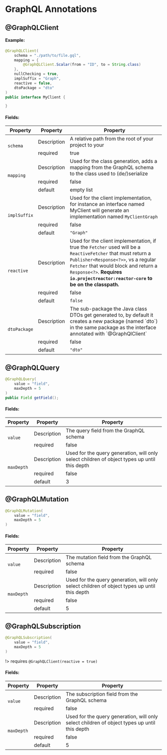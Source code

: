# GraphQL Annotations
## @GraphQLClient
#### Example:
```java
@GraphQLClient(
    schema = "./path/to/file.gql",
    mapping = {
        @GraphQLClient.Scalar(from = "ID", to = String.class)
    },
    nullChecking = true,
    implSuffix = "Graph",
    reactive = false,
    dtoPackage = "dto"
)
public interface MyClient {

}
```
#### Fields:
<table>
    <thead>
        <tr>
            <th>
                Property
            </th>
            <th>
                Property
            </th>
            <th>
                Property
            </th>
        </tr>
    </thead>
    <tbody>
        <tr>
            <td rowspan="2">
                <code>schema</code>
            </td>
            <td>
                Description
            </td>
            <td>
                A relative path from the root of your project to your 
            </td>
        </tr>
        <tr>
            <td>
                required
            </td>
            <td>
                true
            </td>
        </tr>
        <tr>
            <td rowspan="3">
                <code>mapping</code>
            </td>
            <td>
                Description
            </td>
            <td>
                Used for the class generation, adds a mapping from the GraphQL schema to the class used to (de/)serialize
            </td>
        </tr>
        <tr>
            <td>
                required
            </td>
            <td>
                false
            </td>
        </tr>
        <tr>
            <td>
                default
            </td>
            <td>
                empty list
            </td>
        </tr>
        <tr>
            <td rowspan="3">
                <code>implSuffix</code>
            </td>
            <td>
                Description
            </td>
            <td>
                Used for the client implementation, for instance an interface named MyClient will generate an implementation 
                named <code>MyClientGraph</code>
            </td>
        </tr>
        <tr>
            <td>
                required
            </td>
            <td>
                false
            </td>
        </tr>
        <tr>
            <td>
                default
            </td>
            <td>
                <code>"Graph"</code>
            </td>
        </tr>
        <tr>
            <td rowspan="3">
                <code>reactive</code>
            </td>
            <td>
                Description
            </td>
            <td>
               Used for the client implementation, if true the <code>Fetcher</code> used will be a <code>ReactiveFetcher</code> 
               that must return a <code>Publisher&lt;Response&lt;?&gt;&gt;</code>, vs a regular <code>Fetcher</code> that 
               would block and return a <code>Response&lt;?&gt;</code>. <b>Requires <code>io.projectreactor:reactor-core</code> 
               to be on the classpath.</b>
            </td>
        </tr>
        <tr>
            <td>
                required
            </td>
            <td>
                false
            </td>
        </tr>
        <tr>
            <td>
                default
            </td>
            <td>
                <code>false</code>
            </td>
        </tr>
        <tr>
            <td rowspan="3">
                <code>dtoPackage</code>
            </td>
            <td>
                Description
            </td>
            <td>
               The sub-package the Java class DTOs get generated to, by default it creates a new package (named `dto`)
               in the same package as the interface annotated with `@GraphQlClient`
            </td>
        </tr>
        <tr>
            <td>
                required
            </td>
            <td>
                false
            </td>
        </tr>
        <tr>
            <td>
                default
            </td>
            <td>
                <code>"dto"</code>
            </td>
        </tr>
    </tbody>
</table>
 
## @GraphQLQuery
```java
@GraphQLQuery(
    value = "field",
    maxDepth = 5
)
public Field getField();
```
#### Fields:
<table>
    <thead>
        <tr>
            <th>
                Property
            </th>
            <th>
                Property
            </th>
            <th>
                Property
            </th>
        </tr>
    </thead>
    <tbody>
        <tr>
            <td rowspan="2">
                <code>value</code>
            </td>
            <td>
                Description
            </td>
            <td>
               The query field from the GraphQL schema
            </td>
        </tr>
        <tr>
            <td>
                required
            </td>
            <td>
                false
            </td>
        </tr>
        <tr>
            <td rowspan="3">
                <code>maxDepth</code>
            </td>
            <td>
                Description
            </td>
            <td>
                Used for the query generation, will only select children of object types up until this depth
            </td>
        </tr>
        <tr>
            <td>
                required
            </td>
            <td>
                false
            </td>
        </tr>
        <tr>
            <td>
                default
            </td>
            <td>
                3
            </td>
        </tr>
    </tbody>
</table>

## @GraphQLMutation
```java
@GraphQLMutation(
    value = "field",
    maxDepth = 5
)
```
#### Fields:
<table>
    <thead>
        <tr>
            <th>
                Property
            </th>
            <th>
                Property
            </th>
            <th>
                Property
            </th>
        </tr>
    </thead>
    <tbody>
        <tr>
            <td rowspan="2">
                <code>value</code>
            </td>
            <td>
                Description
            </td>
            <td>
               The mutation field from the GraphQL schema
            </td>
        </tr>
        <tr>
            <td>
                required
            </td>
            <td>
                false
            </td>
        </tr>
        <tr>
            <td rowspan="3">
                <code>maxDepth</code>
            </td>
            <td>
                Description
            </td>
            <td>
                Used for the query generation, will only select children of object types up until this depth
            </td>
        </tr>
        <tr>
            <td>
                required
            </td>
            <td>
                false
            </td>
        </tr>
        <tr>
            <td>
                default
            </td>
            <td>
                5
            </td>
        </tr>
    </tbody>
</table>

## @GraphQLSubscription
```java
@GraphQLSubscription(
    value = "field",
    maxDepth = 5
)
```
!> requires `@GraphQLClient(reactive = true)`
#### Fields:
<table>
    <thead>
        <tr>
            <th>
                Property
            </th>
            <th>
                Property
            </th>
            <th>
                Property
            </th>
        </tr>
    </thead>
    <tbody>
        <tr>
            <td rowspan="2">
                <code>value</code>
            </td>
            <td>
                Description
            </td>
            <td>
               The subscription field from the GraphQL schema
            </td>
        </tr>
        <tr>
            <td>
                required
            </td>
            <td>
                false
            </td>
        </tr>
        <tr>
            <td rowspan="3">
                <code>maxDepth</code>
            </td>
            <td>
                Description
            </td>
            <td>
                Used for the query generation, will only select children of object types up until this depth
            </td>
        </tr>
        <tr>
            <td>
                required
            </td>
            <td>
                false
            </td>
        </tr>
        <tr>
            <td>
                default
            </td>
            <td>
                5
            </td>
        </tr>
    </tbody>
</table>